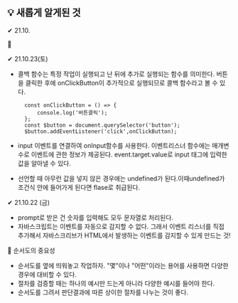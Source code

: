 ## 💡 새롭게 알게된 것


✔ 21.10.

💭 


✔ 21.10.23(토)
- 콜백 함수는 특정 작업이 실행되고 난 뒤에 추가로 실행되는 함수를 의미한다.
버튼을 클릭한 후에 onClickButton이 추가적으로 실행되므로 콜백 함수라고 볼 수 있다.

        const onClickButton = () => {
            console.log('버튼클릭');
        };
        const $button = document.querySelector('button');
        $button.addEventListener('click',onClickButton);

- input 이벤트를 연결하여 onInput함수를 사용한다. 이벤트리스너 함수에는 매개변수로 이벤트에 관한 정보가 제공된다. event.target.value로 input 태그에 입력한 값을 알아낼 수 있다. 

- 선언할 때 아무런 값을 넣지 않은 경우에는 undefined가 된다.이때undefined가 조건식 안에 들어가게 된다면 flase로 취급된다.




✔ 21.10.22 (금)
- prompt로 받은 건 숫자를 입력해도 모두 문자열로 처리된다.
- 자바스크립트는 이벤트를 자동으로 감지할 수 없다.
    그래서 이벤트 리스너를 직접 추가해서 자바스크리브가 HTML에서 발생하는 이벤트를 감지할 수 있게 만드는 것!

💭 순서도의 중요성    
- 순서도를 옆에 띄워놓고 작업하자. "몇"이나 "어떤"이라는 용어를 사용하면 다양한 경우에 대비할 수 있다.
- 절차를 검증할 때는 하나의 예시만 드는게 아니라 다양한 예시를 들어야 한다.
- 순서도를 그려서 판단결과에 따른 상이한 절차를 나누는 것이 좋다.
